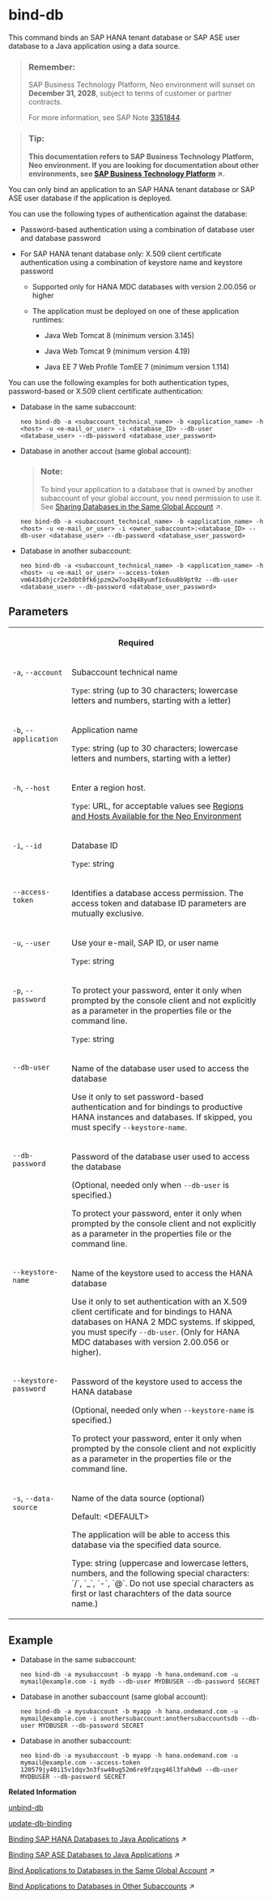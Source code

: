 <!-- loio2a4e62e1c1f24090bda5679936a32429 -->

# bind-db

This command binds an SAP HANA tenant database or SAP ASE user database to a Java application using a data source.



> ### Remember:  
> SAP Business Technology Platform, Neo environment will sunset on **December 31, 2028**, subject to terms of customer or partner contracts.
> 
> For more information, see SAP Note [3351844](https://me.sap.com/notes/3351844).

> ### Tip:  
> **This documentation refers to SAP Business Technology Platform, Neo environment. If you are looking for documentation about other environments, see [SAP Business Technology Platform](https://help.sap.com/viewer/65de2977205c403bbc107264b8eccf4b/Cloud/en-US/6a2c1ab5a31b4ed9a2ce17a5329e1dd8.html "SAP Business Technology Platform (SAP BTP) is an integrated offering comprised of the following technology portfolios: application development; process automation; integration; data, analytics, and enterprise planning; artificial intelligence. The platform offers users the ability to turn data into business value, compose end-to-end business processes, connect entire IT landscapes, and personalize, build and extend SAP applications. This reduces the overall total cost of ownership maintaining SAP landscapes and third-party software across end-to-end business processes.") :arrow_upper_right:.**



You can only bind an application to an SAP HANA tenant database or SAP ASE user database if the application is deployed.

You can use the following types of authentication against the database:

-   Password-based authentication using a combination of database user and database password

-   For SAP HANA tenant database only: X.509 client certificate authentication using a combination of keystore name and keystore password

    -   Supported only for HANA MDC databases with version 2.00.056 or higher

    -   The application must be deployed on one of these application runtimes:

        -   Java Web Tomcat 8 \(minimum version 3.145\)

        -   Java Web Tomcat 9 \(minimum version 4.19\)

        -   Java EE 7 Web Profile TomEE 7 \(minimum version 1.114\)






You can use the following examples for both authentication types, password-based or X.509 client certificate authentication:

-   Database in the same subaccount:

    ```
    neo bind-db -a <subaccount_technical_name> -b <application_name> -h <host> -u <e-mail_or_user> -i <database_ID> --db-user <database_user> --db-password <database_user_password>
    ```

-   Database in another accout \(same global account\):

    > ### Note:  
    > To bind your application to a database that is owned by another subaccount of your global account, you need permission to use it. See [Sharing Databases in the Same Global Account](https://help.sap.com/viewer/3fa880aa54b74110ae99ad01503fcd60/Cloud/en-US/1cc5e1efb7f640329f419b53f21c0906.html "You can share SAP ASE databases that have been provisioned in a subaccount with other subaccounts of your global account in the Neo environment.") :arrow_upper_right:.

    ```
    neo bind-db -a <subaccount_technical_name> -b <application_name> -h <host> -u <e-mail_or_user> -i <owner_subaccount>:<database_ID> --db-user <database_user> --db-password <database_user_password>
    ```

-   Database in another subaccount:

    ```
    neo bind-db -a <subaccount_technical_name> -b <application_name> -h <host> -u <e-mail_or_user> --access-token vm6431dhjcr2e3dbt0fk6jpzm2w7oo3q48yumf1c6uu8b9pt9z --db-user <database_user> --db-password <database_user_password>
    ```




## Parameters


<table>
<tr>
<th valign="top" colspan="2">

Required

</th>
</tr>
<tr>
<td valign="top">

`-a`, `--account`

</td>
<td valign="top">

Subaccount technical name

`Type`: string \(up to 30 characters; lowercase letters and numbers, starting with a letter\)

</td>
</tr>
<tr>
<td valign="top">

`-b`, `--application` 

</td>
<td valign="top">

Application name

`Type`: string \(up to 30 characters; lowercase letters and numbers, starting with a letter\)

</td>
</tr>
<tr>
<td valign="top">

`-h`, `--host`

</td>
<td valign="top">

Enter a region host.

`Type`: URL, for acceptable values see [Regions and Hosts Available for the Neo Environment](../10-concepts-neo/regions-and-hosts-available-for-the-neo-environment-d722f7c.md)

</td>
</tr>
<tr>
<td valign="top">

`-i`, `--id`

</td>
<td valign="top">

Database ID

`Type`: string

</td>
</tr>
<tr>
<td valign="top">

`--access-token`

</td>
<td valign="top">

Identifies a database access permission. The access token and database ID parameters are mutually exclusive.

</td>
</tr>
<tr>
<td valign="top">

`-u`, `--user`

</td>
<td valign="top">

Use your e-mail, SAP ID, or user name

`Type`: string

</td>
</tr>
<tr>
<td valign="top">

`-p`, `--password`

</td>
<td valign="top">

To protect your password, enter it only when prompted by the console client and not explicitly as a parameter in the properties file or the command line.

`Type`: string

</td>
</tr>
<tr>
<td valign="top">

`--db-user`

</td>
<td valign="top">

Name of the database user used to access the database

Use it only to set password-based authentication and for bindings to productive HANA instances and databases. If skipped, you must specify `--keystore-name`.

</td>
</tr>
<tr>
<td valign="top">

`--db-password`

</td>
<td valign="top">

Password of the database user used to access the database

\(Optional, needed only when `--db-user` is specified.\)

To protect your password, enter it only when prompted by the console client and not explicitly as a parameter in the properties file or the command line.

</td>
</tr>
<tr>
<td valign="top">

`--keystore-name`

</td>
<td valign="top">

Name of the keystore used to access the HANA database

Use it only to set authentication with an X.509 client certificate and for bindings to HANA databases on HANA 2 MDC systems. If skipped, you must specify `--db-user`. \(Only for HANA MDC databases with version 2.00.056 or higher\).

</td>
</tr>
<tr>
<td valign="top">

`--keystore-password`

</td>
<td valign="top">

Password of the keystore used to access the HANA database

\(Optional, needed only when `--keystore-name` is specified.\)

To protect your password, enter it only when prompted by the console client and not explicitly as a parameter in the properties file or the command line.

</td>
</tr>
<tr>
<td valign="top">

`-s`, `--data-source`

</td>
<td valign="top">

Name of the data source \(optional\)

Default: <DEFAULT\>

The application will be able to access this database via the specified data source.

Type: string \(uppercase and lowercase letters, numbers, and the following special characters: \`/\`, \`\_\`, \`-\`, \`@\`. Do not use special characters as first or last charachters of the data source name.\)

</td>
</tr>
</table>



## Example

-   Database in the same subaccount:

    ```
    neo bind-db -a mysubaccount -b myapp -h hana.ondemand.com -u mymail@example.com -i mydb --db-user MYDBUSER --db-password SECRET
    ```

-   Database in another subaccount \(same global account\):

    ```
    neo bind-db -a mysubaccount -b myapp -h hana.ondemand.com -u mymail@example.com -i anothersubaccount:anothersubaccountsdb --db-user MYDBUSER --db-password SECRET
    ```

-   Database in another subaccount:

    ```
    neo bind-db -a mysubaccount -b myapp -h hana.ondemand.com -u mymail@example.com --access-token 120579jy40i15v1dqv3n3fsw40ug52m6re9fzqxg46l3fah0w0 --db-user MYDBUSER --db-password SECRET
    ```


**Related Information**  


[unbind-db](unbind-db-46e24bb.md "This command unbinds a database from a Java application for a particular data source.")

[update-db-binding](update-db-binding-b4f86d5.md "This command updates the credentials in an existing database binding.")

[Binding SAP HANA Databases to Java Applications](https://help.sap.com/viewer/d4790b2de2f4429db6f3dff54e4d7b3a/Cloud/en-US/1742986c3cfa47099442aee0cf8df5e9.html "Establish a data source binding between your applications and the SAP HANA database in the Neo environment using the SAP BTP cockpit or the console client.") :arrow_upper_right:

[Binding SAP ASE Databases to Java Applications](https://help.sap.com/viewer/3fa880aa54b74110ae99ad01503fcd60/Cloud/en-US/9fe085ea6a50486e9c350cb20e451cdf.html "Use the SAP BTP cockpit or the console client to establish a data source binding between the application and the database in the Neo environment.") :arrow_upper_right:

[Bind Applications to Databases in the Same Global Account](https://help.sap.com/viewer/3fa880aa54b74110ae99ad01503fcd60/Cloud/en-US/907b1707dec64bd9bfcc85333ab4b65d.html "You use the cockpit or the console client in the Neo environment to bind a Java application that you deployed in one subaccount to an SAP ASE database that is owned by another subaccount.") :arrow_upper_right:

[Bind Applications to Databases in Other Subaccounts](https://help.sap.com/viewer/3fa880aa54b74110ae99ad01503fcd60/Cloud/en-US/667d7a43e38843988516e46923129b32.html "To bind applications to productive SAP ASE databases in other subaccounts, you use a remote access token that indicates that access to the database has been permitted.") :arrow_upper_right:

